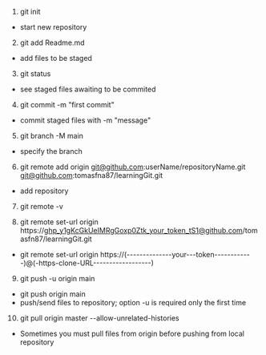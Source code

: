 1) git init
 - start new repository

2) git add Readme.md 
 - add files to be staged

3) git status 
 - see staged files awaiting to be commited

4) git commit -m "first commit" 
 - commit staged files with -m "message"

5) git branch -M main
 - specify the branch

6) git remote add origin git@github.com:userName/repositoryName.git
                        git@github.com:tomasfna87/learningGit.git
 - add repository

7) git remote -v

8) git remote set-url origin https://ghp_y1gKcGkUeIMRgGoxp0Ztk_your_token_tS1@github.com/tomasfn87/learningGit.git
 - git remote set-url origin https://(--------------your---token------------)@(-https-clone-URL------------------)

9) git push -u origin main
 - git push origin main
 - push/send files to repository; option -u is required only the first time

10) git pull origin master --allow-unrelated-histories 
 - Sometimes you must pull files from origin before pushing from local repository